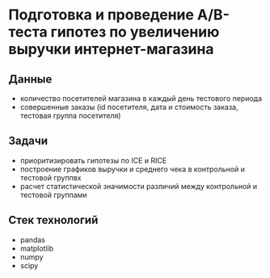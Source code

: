 # Подготовка и проведение A/B-теста гипотез по увеличению выручки интернет-магазина

## Данные
- количество посетителей магазина в каждый день тестового периода
- совершенные заказы (id посетителя, дата и стоимость заказа, тестовая группа посетителя)

## Задачи
- приоритизировать гипотезы по ICE и RICE
- построение графиков выручки и среднего чека в контрольной и тестовой группвх
- расчет статистической значимости различий между контрольной и тестовой группами

## Стек технологий
- pandas
- matplotlib
- numpy
- scipy
